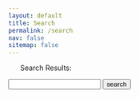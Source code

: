 ```yaml
---
layout: default
title: Search
permalink: /search
nav: false
sitemap: false
---
```


<!-- Import lunr.js from unpkg.com -->
<script src="https://unpkg.com/lunr/lunr.js"></script>

<!-- List where search results will be rendered -->
<ul id="search-results">
Search Results: <br>
</ul>

<!-- Search box -->
<div class="header-search d-flex justify-content-center mt-5 mb-3">
  <form class="header-search-form" action="/search/" method="get">
    <input type="text" id="search-box" name="query">
    <input type="submit" value="search">
  </form>
</div>

<!-- Search Data Stores-->
<script>
  // Template to generate the JSON to search
  // see search.liquid for proper code
  window.store = {
    {% for post in site.posts %}
      {% if post.title != blank and post.content != blank %}
        "{{ post.url | slugify }}": {
            "title": "{{ post.title | xml_escape }}",
            "author": "{{ post.author | xml_escape }}",
            "category": "{{ post.category | xml_escape }}",
            "content": {{ post.content | strip_html | strip_newlines | jsonify }},
            "url": "{{ post.url | xml_escape }}"
        },
      {% endif %}
    {% endfor %}
    {% for post in site.pages %}
      {% if post.title != blank and post.content != blank %}
        "{{ post.url | slugify }}": {
            "title": "{{ post.title | xml_escape }}",
            "author": "{{ post.author | xml_escape }}",
            "category": "{{ post.category | xml_escape }}",
            "content": {{ post.content | strip_html | strip_newlines | jsonify }},
            "url": "{{ post.url | xml_escape }}"
        },
      {% endif %}
    {% endfor %}
  };

</script>

<script>
(function() {
  function showResults(results, store) {
    var searchResults = document.getElementById('search-results');

    if (results.length) { // If there are results...
      var appendString = '';

      for (var i = 0; i < results.length; i++) {  // Iterate over them and generate html
        var item = store[results[i].ref];
        appendString += '<li><a href="' + item.url + '"><h3>' + item.title + '</h3></a>';
        appendString += '<p>' + item.content.substring(0, 250) + '...</p></li>';
      }

      searchResults.innerHTML += appendString;
    } else {
      searchResults.innerHTML += '<li>No results found</li>';
    }
  }

  function getQuery(variable) {
    var query = window.location.search.substring(1);
    var vars = query.split('&');

    for (var i = 0; i < vars.length; i++) {
      var pair = vars[i].split('=');

      if (pair[0] === variable) {
        return decodeURIComponent(pair[1].replace(/\+/g, '%20'));
      }
    }
  }

  /*
   var idx = lunr(function () {
            this.field('id');
            this.field('title', { boost: 10 });
            this.field('author');
            this.field('category');
            this.field('content');
            for (var key in window.store) { 
                this.add({
                    'id': key,
                    'title': window.store[key].title,
                    'author': window.store[key].author,
                    'category': window.store[key].category,
                    'content': window.store[key].content
                });

                
            }
        });

        var results = idx.search(searchTerm); // Get lunr to perform a search
        displaySearchResults(results, window.store); // We'll write this in the next section  
  */
  var searchTerm = getQuery('query');

  if (searchTerm) {
    document.getElementById('search-box').setAttribute("value", searchTerm);

    // Initalize lunr.js with the fields to search.
    // The title field is given more weight with the "boost" parameter
    var idx = lunr(function () {
      this.field('id');
      this.field('title', { boost: 10 });
      this.field('author');
      this.field('category');
      this.field('content');

      for (var key in window.store) { // Add the JSON we generated from the site content to Lunr.js.
        this.add({
          'id': key,
          'title': window.store[key].title,
          'author': window.store[key].author,
          'category': window.store[key].category,
          'content': window.store[key].content
        });
      }
    });

    var results = idx.search(searchTerm); // Perform search with Lunr.js
    showResults(results, window.store);
  }
})();
</script>


